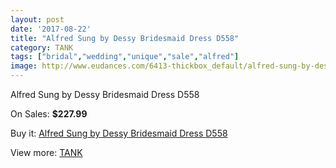 ```yaml
---
layout: post
date: '2017-08-22'
title: "Alfred Sung by Dessy Bridesmaid Dress D558"
category: TANK
tags: ["bridal","wedding","unique","sale","alfred"]
image: http://www.eudances.com/6413-thickbox_default/alfred-sung-by-dessy-bridesmaid-dress-d558.jpg
---
```

Alfred Sung by Dessy Bridesmaid Dress D558

On Sales: **$227.99**
<a href="https://www.eudances.com/en/tank/2332-alfred-sung-by-dessy-bridesmaid-dress-d558.html"><amp-img layout="responsive" width="600" height="600" src="//www.eudances.com/6413-thickbox_default/alfred-sung-by-dessy-bridesmaid-dress-d558.jpg" alt="Alfred Sung by Dessy Bridesmaid Dress D558 0" /></a>
<a href="https://www.eudances.com/en/tank/2332-alfred-sung-by-dessy-bridesmaid-dress-d558.html"><amp-img layout="responsive" width="600" height="600" src="//www.eudances.com/6414-thickbox_default/alfred-sung-by-dessy-bridesmaid-dress-d558.jpg" alt="Alfred Sung by Dessy Bridesmaid Dress D558 1" /></a>

Buy it: [Alfred Sung by Dessy Bridesmaid Dress D558](https://www.eudances.com/en/tank/2332-alfred-sung-by-dessy-bridesmaid-dress-d558.html "Alfred Sung by Dessy Bridesmaid Dress D558")

View more: [TANK](https://www.eudances.com/en/28-tank "TANK")